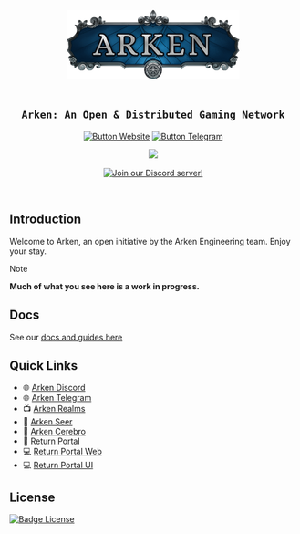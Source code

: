 <div align="center">
  <br>

  <img src=".erb/img/logo.png" width="60%" />

  <br>
  <br>

  <h2><code>Arken: An Open & Distributed Gaming Network</code></h2>
    
  [![Button Website]][Website]
  [![Button Telegram]][Telegram]<br>

  <a href="http://discord.arken.gg">
    <img src="https://img.shields.io/discord/857533189948964874.svg?style=for-the-badge&colorB=7581dc&logo=discord&logoColor=white">
  </a>

  <br>
  
  [![Join our Discord server!](https://invidget.switchblade.xyz/vMtb3WFfKZ)](https://discord.gg/vMtb3WFfKZ)
</div>

<br>

## Introduction

<p>
  Welcome to Arken, an open initiative by the Arken Engineering team. Enjoy your stay.
</p>

> [!NOTE]  
> **Much of what you see here is a work in progress.**

## Docs

See our [docs and guides here](https://docs.arken.gg/)

## Quick Links

- 🌐 [Arken Discord](https://discord.arken.gg)
- 🌐 [Arken Telegram](https://telegram.arken.gg)
- 📺 [Arken Realms](https://arken.gg/)
- 🔗 [Arken Seer](https://github.com/arken-engineering/seer)
- 🔗 [Arken Cerebro](https://github.com/arken-engineering/cerebro)
- 📖 [Return Portal](http://return.gg/portal)
- 💻 [Return Portal Web](https://github.com/arken-engineering/portal-web)
- 💻 [Return Portal UI](https://github.com/arken-engineering/portal-ui)

## License

[![Badge License]][License]

<!-- 🎮 🎮 🎮 🎮 🎮 🎮 🎮 🎮 🎮 🎮 🎮 🎮 🎮 🎮 🎮 🎮 🎮 🎮 🎮 🎮 🎮 🎮 🎮 --->

[License]: LICENSE
[Issue]: https://github.com/arken-engineering/arken/issues
[patreon]: https://patreon.com/Arken

<!-- 🎮 🎮 🎮 🎮 🎮 🎮 🎮 🎮 🎮   Quicklinks   🎮 🎮 🎮 🎮 🎮 🎮 🎮 🎮 🎮 --->

[Telegram]: https://telegram.arken.gg
[Website]: https://arken.gg
[Legacy]: https://swap.arken.gg
[Usage]: https://docs.arken.gg
[Demo]: https://arken.gg

<!-- 🎮 🎮 🎮 🎮 🎮 🎮 🎮 🎮 🎮 🎮  Badges  🎮 🎮 🎮 🎮 🎮 🎮 🎮 🎮 🎮 🎮 --->

[Badge License]: https://img.shields.io/badge/License-MIT-blue.svg?style=for-the-badge
[Button Telegram]: https://img.shields.io/badge/💬-Telegram-2478b5?style=for-the-badge
[Button Contributors]: https://img.shields.io/badge/Contributors-54b7dd?style=for-the-badge
[Button Website]: https://img.shields.io/badge/🌐-Website-736e9b?style=for-the-badge
[Button Legacy]: https://img.shields.io/badge/Legacy-ab910b?style=for-the-badge
[Button Usage]: https://img.shields.io/badge/Usage-992cb3?style=for-the-badge
[Button Demo]: https://img.shields.io/badge/Demo-528116?style=for-the-badge
[Button Beta]: https://img.shields.io/badge/Beta-bb044f?style=for-the-badge
[Button Arken Telegram]: https://img.shields.io/badge/Arken-Telegram-bb044f?style=for-the-badge
[Button Arken Discord]: https://img.shields.io/badge/Arken-Discord-bb044f?style=for-the-badge
[Button Arken Realms]: https://img.shields.io/badge/Arken-Realms-bb044f?style=for-the-badge
[Button Return Portal]: https://img.shields.io/badge/Return-Portal-bb044f?style=for-the-badge
[Button Arken Seer]: https://img.shields.io/badge/Arken-Seer-bb044f?style=for-the-badge
[Button Arken Cerebro]: https://img.shields.io/badge/Arken-Cerebro-bb044f?style=for-the-badge
